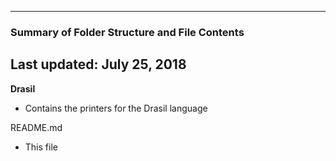 --------------------------------------------------
### Summary of Folder Structure and File Contents
Last updated: July 25, 2018
--------------------------------------------------

**Drasil**
  - Contains the printers for the Drasil language
 
README.md
  - This file